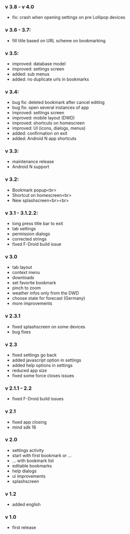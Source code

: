 ### v 3.8 - v 4.0
- fix: crash when opening settings on pre Lollipop devices

### v 3.6 - 3.7:
- fill title based on URL scheme on bookmarking

### v 3.5:
- improved: database model
- improved: settings screen
- added: sub menus
- added: no duplicate urls in bookmarks

### v 3.4:
- bug fix: deleted bookmark after cancel editing
- bug fix: open several instances of app
- improved: settings screen
- improved: mobile layout (DWD)
- improved: shortcuts on homescreen
- improved: UI (icons, dialogs, menus)
- added: confirmation on exit
- added: Android N app shortcuts

### v 3.3:
- maintenance release
- Android N support

### v 3.2:
- Bookmark popup&lt;br>
- Shortcut on homescreen&lt;br>
- New splashscreen&lt;br>&lt;br>

### v 3.1 - 3.1.2.2:
- long press title bar to exit
- tab settings
- permission dialogs
- corrected strings
- fixed F-Droid build issue

### v 3.0
- tab layout
- context menu
- downloads
- set favorite bookmark
- pinch to zoom
- weather infos only from the DWD
- choose state for forecast (Germany)
- more improvements

### v 2.3.1
- fixed splashscreen on some devices
- bug fixes

### v 2.3
- fixed settings go back
- added javascript option in settings
- added help options in settings
- reduced app size
- fixed some force closes issues

### v 2.1.1 - 2.2
- fixed F-Droid build issues
        
### v 2.1
- fixed app closing
- mind sdk 16

### v 2.0
- settings activity
- start with first bookmark or …
- … with bookmark list
- editable bookmarks
- help dialogs
- ui improvements
- splashscreen

### v 1.2
- added english

### v 1.0
- first release
